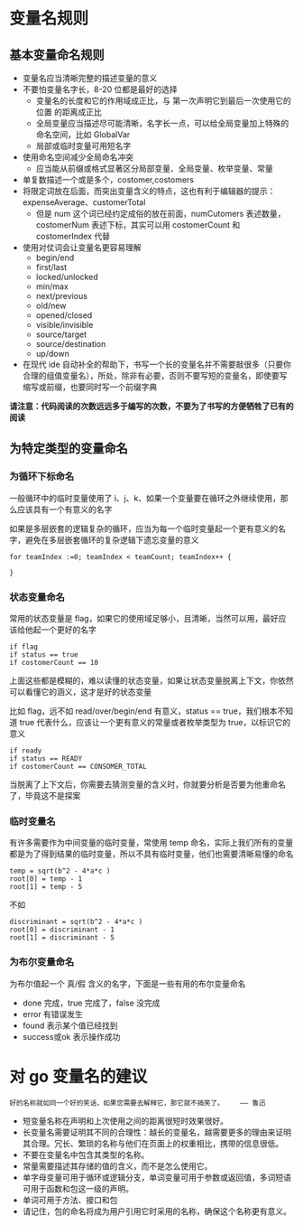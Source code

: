 # 变量名规则
## 基本变量命名规则
- 变量名应当清晰完整的描述变量的意义
- 不要怕变量名字长，8-20 位都是最好的选择
    - 变量名的长度和它的作用域成正比，与 第一次声明它到最后一次使用它的位置 的距离成正比
    - 全局变量应当描述尽可能清晰，名字长一点，可以给全局变量加上特殊的命名空间，比如 GlobalVar
    - 局部或临时变量可用短名字
- 使用命名空间减少全局命名冲突
    - 应当能从前缀或格式显著区分局部变量、全局变量、枚举变量、常量
- 单复数描述一个或是多个，costomer,costomers
- 将限定词放在后面，而突出变量含义的特点，这也有利于编辑器的提示：expenseAverage、customerTotal
    - 但是 num 这个词已经约定成俗的放在前面，numCutomers 表述数量，costomerNum 表述下标，其实可以用 costomerCount 和 costomerIndex 代替
- 使用对仗词会让变量名更容易理解
    - begin/end
    - first/last
    - locked/unlocked
    - min/max
    - next/previous
    - old/new
    - opened/closed
    - visible/invisible
    - source/target
    - source/destination
    - up/down
- 在现代 ide 自动补全的帮助下，书写一个长的变量名并不需要敲很多（只要你合理的组值变量名），所处，除非有必要，否则不要写短的变量名，即使要写缩写或前缀，也要同时写一个前缀字典


**请注意：代码阅读的次数远远多于编写的次数，不要为了书写的方便牺牲了已有的阅读**

## 为特定类型的变量命名
### 为循环下标命名
一般循环中的临时变量使用了 i、j、k、如果一个变量要在循环之外继续使用，那么应该具有一个有意义的名字

如果是多层嵌套的逻辑复杂的循环，应当为每一个临时变量起一个更有意义的名字，避免在多层嵌套循环的复杂逻辑下遗忘变量的意义

```
for teamIndex :=0; teamIndex < teamCount; teamIndex++ {
    
}

```

### 状态变量命名
常用的状态变量是 flag，如果它的使用域足够小，且清晰，当然可以用，最好应该给他起一个更好的名字

```
if flag 
if status == true
if costomerCount == 10
```
上面这些都是模糊的，难以读懂的状态变量，如果让状态变量脱离上下文，你依然可以看懂它的涵义，这才是好的状态变量

比如 flag，远不如 read/over/begin/end 有意义，status == true，我们根本不知道 true 代表什么，应该让一个更有意义的常量或者枚举类型为 true，以标识它的意义
```
if ready
if status == READY
if costomerCount == CONSOMER_TOTAL
```
当脱离了上下文后，你需要去猜测变量的含义时，你就要分析是否要为他重命名了，毕竟这不是探案

### 临时变量名
有许多需要作为中间变量的临时变量，常使用 temp 命名，实际上我们所有的变量都是为了得到结果的临时变量，所以不具有临时变量，他们也需要清晰易懂的命名
```
temp = sqrt(b^2 - 4*a*c )
root[0] = temp - 1
root[1] = temp - 5
```

不如

```
discriminant = sqrt(b^2 - 4*a*c )
root[0] = discriminant - 1
root[1] = discriminant - 5
```

### 为布尔变量命名
为布尔值起一个 真/假 含义的名字，下面是一些有用的布尔变量命名
- done 完成，true 完成了，false 没完成
- error 有错误发生
- found 表示某个值已经找到
- success或ok 表示操作成功

# 对 go 变量名的建议

    好的名称就如同一个好的笑话，如果您需要去解释它，那它就不搞笑了。    —— 鲁迅

- 短变量名称在声明和上次使用之间的距离很短时效果很好。
- 长变量名需要证明其不同的合理性：越长的变量名，越需要更多的理由来证明其合理。冗长、繁琐的名称与他们在页面上的权重相比，携带的信息很低。
- 不要在变量名中包含其类型的名称。
- 常量需要描述其存储的值的含义，而不是怎么使用它。
- 单字母变量可用于循环或逻辑分支，单词变量可用于参数或返回值，多词短语可用于函数和包这一级的声明。
- 单词可用于方法、接口和包
- 请记住，包的命名将成为用户引用它时采用的名称，确保这个名称更有意义。